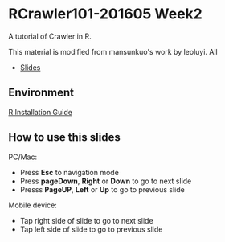 # RCrawler101-201605 Week2

A tutorial of Crawler in R.

This material is modified from mansunkuo's work by leoluyi. All 

- [Slides](http://leoluyi.github.io/RCrawler101_201605_Week2/)


## Environment

[R Installation Guide](http://leoluyi.github.io/RCrawler101_201605_Week2/install_R.html)


## How to use this slides

PC/Mac:

- Press **Esc** to navigation mode
- Press **pageDown**, **Right** or **Down** to go to next slide
- Presss **PageUP**, **Left** or **Up** to go to previous slide

Mobile device:

- Tap right side of slide to go to next slide
- Tap left side of slide to go to previous slide
